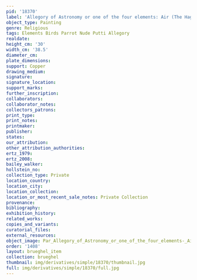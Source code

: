 ```yaml
---
pid: '18370'
label: 'Allegory of Astronomy or one of the four elements: Air (The Hague)'
object_type: Painting
genre: Religious
tags: Elements Birds Parrot Nude Putti Allegory
realdate: 
height_cm: '30'
width_cm: '38.5'
diameter_cm: 
plate_dimensions: 
support: Copper
drawing_medium: 
signature: 
signature_location: 
support_marks: 
further_inscription: 
collaborators: 
collaborator_notes: 
collectors_patrons: 
print_type: 
print_notes: 
printmaker: 
publisher: 
states: 
our_attribution: 
other_attribution_authorities: 
ertz_1979: 
ertz_2008: 
bailey_walker: 
hollstein_no: 
collection_type: Private
location_country: 
location_city: 
location_collection: 
location_or_most_recent_sale_notes: Private Collection
provenance: 
bibliography: 
exhibition_history: 
related_works: 
copies_and_variants: 
curatorial_files: 
external_resources: 
object_image: Par_Allegory_of_Astronomy_or_one_of_the_four_elements-_Air_The_Hague.png
order: '1408'
layout: brueghel_item
collection: brueghel
thumbnail: img/derivatives/simple/18370/thumbnail.jpg
full: img/derivatives/simple/18370/full.jpg
---
```

